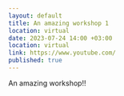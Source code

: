```yaml
---
layout: default
title: An amazing workshop 1 
location: virtual
date: 2023-07-24 14:00 +03:00
location: virtual 
link: https://www.youtube.com/
published: true
---
```


An amazing workshop!!

